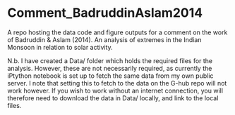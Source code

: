# Comment_BadruddinAslam2014
A repo hosting the data code and figure outputs for a comment on the work of Badruddin &amp; Aslam (2014). An analysis of extremes in the Indian Monsoon in relation to solar activity.

N.b. I have created a Data/ folder which holds the required files for the analysis. However, these are
not necessarily required, as currently the iPtython notebook is set up to fetch the same data from my own 
public server. I note that setting this to fetch to the data on the G-hub repo will not work however. If you 
wish to work without an internet connection, you will therefore need to download the data in Data/ locally,
and link to the local files.